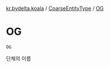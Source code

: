 [kr.bydelta.koala](../index.md) / [CoarseEntityType](index.md) / [OG](./-o-g.md)

# OG

`OG`

단체의 이름

